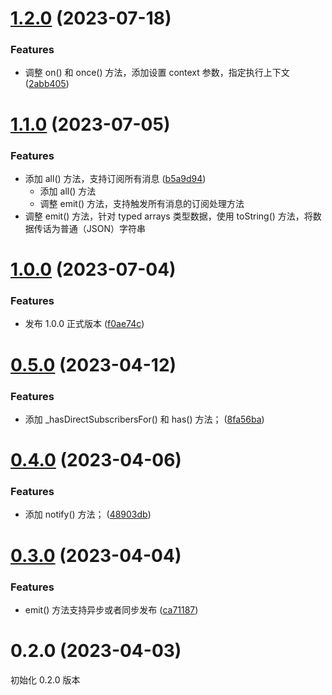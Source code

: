 # [1.2.0](https://github.com/yaohaixiao/subscribers.js/compare/1.1.0...1.2.0) (2023-07-18)


### Features

* 调整 on() 和 once() 方法，添加设置 context 参数，指定执行上下文 ([2abb405](https://github.com/yaohaixiao/subscribers.js/commit/2abb405e844bffbe91ab2288e296aaf9c8ac7090))



# [1.1.0](https://github.com/yaohaixiao/subscribers.js/compare/1.0.0...1.1.0) (2023-07-05)


### Features

* 添加 all() 方法，支持订阅所有消息 ([b5a9d94](https://github.com/yaohaixiao/subscribers.js/commit/b5a9d94d4601af38e5afa8b0925a7aada516c3c0))
  * 添加 all() 方法
  * 调整 emit() 方法，支持触发所有消息的订阅处理方法
* 调整 emit() 方法，针对 typed arrays 类型数据，使用 toString() 方法，将数据传话为普通（JSON）字符串


# [1.0.0](https://github.com/yaohaixiao/subscribers.js/compare/0.5.0...1.0.0) (2023-07-04)


### Features

* 发布 1.0.0 正式版本 ([f0ae74c](https://github.com/yaohaixiao/subscribers.js/commit/f0ae74cc7418605ec65bea303cbfce1ece1de1c2))



# [0.5.0](https://github.com/yaohaixiao/subscribers.js/compare/0.4.0...0.5.0) (2023-04-12)


### Features

* 添加 _hasDirectSubscribersFor() 和 has() 方法； ([8fa56ba](https://github.com/yaohaixiao/subscribers.js/commit/8fa56ba4df478ee7cc4f72294c075aa7095551f3))



# [0.4.0](https://github.com/yaohaixiao/subscribers.js/compare/0.3.0...0.4.0) (2023-04-06)


### Features

* 添加 notify() 方法； ([48903db](https://github.com/yaohaixiao/subscribers.js/commit/48903dbf3b8e0be9c1196554faa624b008b03416))



# [0.3.0](https://github.com/yaohaixiao/subscribers.js/compare/0.2.0...0.3.0) (2023-04-04)


### Features

* emit() 方法支持异步或者同步发布 ([ca71187](https://github.com/yaohaixiao/subscribers.js/commit/ca711874df594d66e687659155c6d22f8899f5fd))



# 0.2.0 (2023-04-03)

初始化 0.2.0 版本



